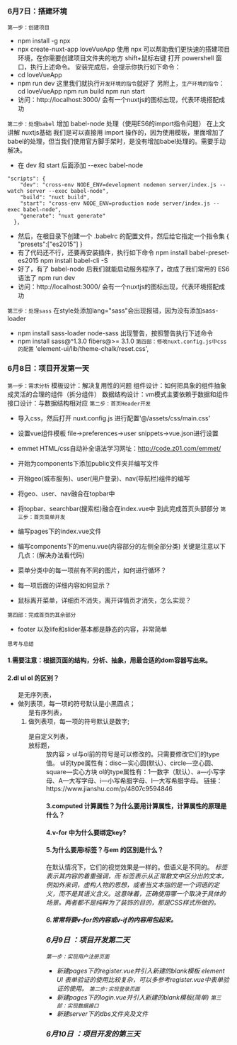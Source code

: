 ### 6月7日：搭建环境
`第一步：创建项目`
- npm install -g npx
- npx create-nuxt-app loveVueApp
使用 npx 可以帮助我们更快速的搭建项目环境，在你需要创建项目文件夹的地方 shift+鼠标右键 打开 powershell 窗口，执行上述命令。
安装完成后，会提示你执行如下命令：
- cd loveVueApp
- npm run dev
这里我们就执行`开发环境的指令`就好了
另附上，`生产环境的指令`：
cd loveVueApp
npm run build
npm run start
- 访问：http://localhost:3000/ 会有一个nuxtjs的图标出现，代表环境搭配成功

`第二步：处理babel`
增加 babel-node 处理（使用ES6的import指令问题）
在上文讲解 nuxtjs基础 我们是可以直接用 import 操作的，因为使用模板，里面增加了babel的处理，但当我们使用官方脚手架时，是没有增加babel处理的。需要手动解决。
- 在 dev 和 start 后面添加 --exec babel-node
```
"scripts": {
    "dev": "cross-env NODE_ENV=development nodemon server/index.js --watch server --exec babel-node",
    "build": "nuxt build",
    "start": "cross-env NODE_ENV=production node server/index.js --exec babel-node",
    "generate": "nuxt generate"
  },

```
- 然后，在根目录下创建一个 .babelrc 的配置文件，然后给它指定一个指令集
{
    "presets":["es2015"]
}
- 有了代码还不行，还要再安装插件，执行如下命令
npm install babel-preset-es2015
npm install babel-cli -S
- 好了，有了 babel-node 后我们就能启动服务程序了，改成了我们常用的 ES6语法了
npm run dev
- 访问：http://localhost:3000/ 会有一个nuxtjs的图标出现，代表环境搭配成功

`第三步：处理sass`
在style处添加lang="sass"会出现报错，因为没有添加sass-loader
- npm install sass-loader node-sass
出现警告，按照警告执行下述命令
- npm install sass@^1.3.0 fibers@>= 3.1.0
`第四部：修改nuxt.config.js中css的配置`
'element-ui/lib/theme-chalk/reset.css',

### 6月8日：项目开发第一天
`第一步：需求分析`
模板设计：解决复用性的问题
组件设计：如何把具象的组件抽象成灵活的合理的组件（拆分组件）
数据结构设计：vm模式主要依赖于数据和组件
接口设计：与数据结构相对应
`第二步：首页Header开发`
- 导入css，然后打开 nuxt.config.js 进行配置'@/assets/css/main.css'
- 设置vue组件模板 file->preferences->user snippets->vue.json进行设置
- emmet  HTML/css自动补全语法学习网址：http://code.z01.com/emmet/

- 开始为components下添加public文件夹并编写文件
- 开始geo(城市服务)、user(用户登录)、nav(导航栏)组件的编写
- 将geo、user、nav融合在topbar中
- 将topbar、searchbar(搜索栏)融合在index.vue中
到此完成首页头部部分
`第三步：首页菜单开发`
- 编写pages下的index.vue文件
- 编写components下的menu.vue(内容部分的左侧全部分类)
关键是注意以下几点：(解决办法看代码)
- 菜单分类中的每一项前有不同的图片，如何进行循环？
- 每一项后面的详细内容如何显示？
- 鼠标离开菜单，详细页不消失，离开详情页才消失，怎么实现？

`第四部：完成首页的其余部分`
- footer 以及life和slider基本都是静态的内容，非常简单


`思考与总结 `
#### 1.需要注意：根据页面的结构，分析、抽象，用最合适的dom容器写出来。

#### 2.dl ul ol 的区别？
<ul>是无序列表，<li>做列表项，每一项的符号默认是小黑圆点；
<ol>是有序列表，<li>做列表项，每一项的符号默认是数字;
<dl>是自定义列表，<dt>放标题，<dd>放内容
> ul与ol前的符号是可以修改的。只需要修改它们的type值。
ul的type属性有：disc—实心圆(默认）、circle—空心圆、square—实心方块
ol的type属性有：1—数字（默认）、a—小写字母、A—大写字母、i—小写希腊字母、I—大写希腊字母。
链接：https://www.jianshu.com/p/4807c9594846

#### 3.computed 计算属性？为什么要用计算属性，计算属性的原理是什么？

#### 4.v-for 中为什么要绑定key?

#### 5.为什么要用i标签？与em 的区别是什么？
在默认情况下，它们的视觉效果是一样的。但语义是不同的。 <em> 标签表示其内容的着重强调，而 <i> 标签表示从正常散文中区分出的文本，例如外来词，虚构人物的思想，或者当文本指的是一个词语的定义，而不是其语义含义。这意味着，正确使用哪一个取决于具体的场景。两者都不是纯粹为了装饰的目的，那是CSS样式所做的。

#### 6.常常将要v-for的内容或v-if的内容用<template></template>包起来。

### 6月9日 ：项目开发第二天
`第一步：实现用户注册页面`
- 新建pages下的register.vue并引入新建的blank模板 
element UI 表单验证的使用比较复杂，可以多参考register.vue中表单验证的使用。
`第二步:实现登录页面`
- 新建pages下的login.vue并引入新建的blank模板(简单)
`第三部：实现数据接口`
- 新建server下的dbs文件夹及文件
### 6月10日 ：项目开发的第三天


